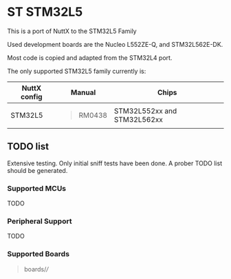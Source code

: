 # ST STM32L5

This is a port of NuttX to the STM32L5 Family

Used development boards are the Nucleo L552ZE-Q, and STM32L562E-DK.

Most code is copied and adapted from the STM32L4 port.

The only supported STM32L5 family currently is:

<table>
<thead>
<tr class="header">
<th>NuttX config</th>
<th>Manual</th>
<th>Chips</th>
</tr>
</thead>
<tbody>
<tr class="odd">
<td>STM32L5</td>
<td><blockquote>
<p>RM0438</p>
</blockquote></td>
<td>STM32L552xx and STM32L562xx</td>
</tr>
</tbody>
</table>

## TODO list

Extensive testing. Only initial sniff tests have been done. A prober
TODO list should be generated.

### Supported MCUs

TODO

### Peripheral Support

TODO

### Supported Boards

> boards/*/*
